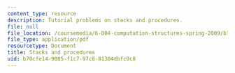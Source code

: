 ```yaml
---
content_type: resource
description: Tutorial problems on stacks and procedures.
file: null
file_location: /coursemedia/6-004-computation-structures-spring-2009/b70cfe149085f1c797c881304dbfc0c8_MIT6_004s09_tutor13.pdf
file_type: application/pdf
resourcetype: Document
title: Stacks and procedures
uid: b70cfe14-9085-f1c7-97c8-81304dbfc0c8
---
```

